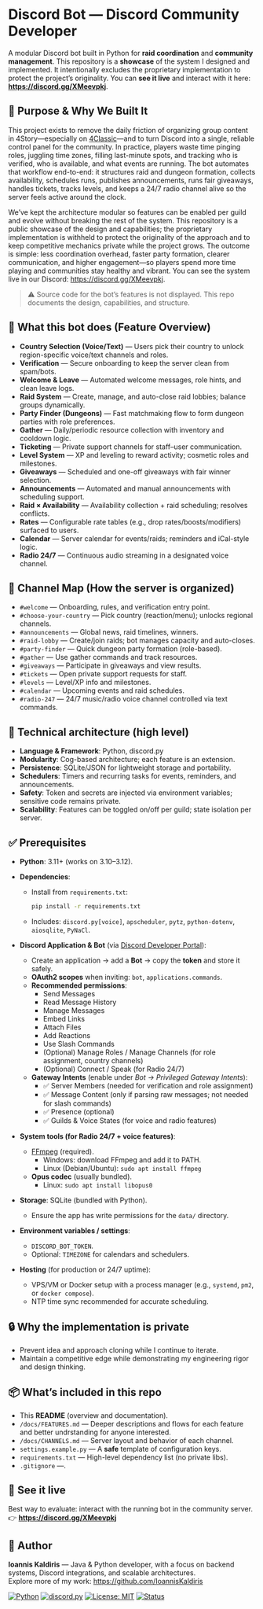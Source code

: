 # Discord Bot — Discord Community Developer

A modular Discord bot built in Python for **raid coordination** and **community management**. 
This repository is a **showcase** of the system I designed and implemented. It intentionally excludes the proprietary implementation to protect the project’s originality. 
You can **see it live** and interact with it here: **https://discord.gg/XMeevpkj**.

## 🎯 Purpose & Why We Built It

This project exists to remove the daily friction of organizing group content in 4Story—especially on [4Classic](https://www.4classic.eu/)—and to turn Discord into a single, reliable control panel for the community. In practice, players waste time pinging roles, juggling time zones, filling last-minute spots, and tracking who is verified, who is available, and what events are running. The bot automates that workflow end-to-end: it structures raid and dungeon formation, collects availability, schedules runs, publishes announcements, runs fair giveaways, handles tickets, tracks levels, and keeps a 24/7 radio channel alive so the server feels active around the clock.

We’ve kept the architecture modular so features can be enabled per guild and evolve without breaking the rest of the system. This repository is a public showcase of the design and capabilities; the proprietary implementation is withheld to protect the originality of the approach and to keep competitive mechanics private while the project grows. The outcome is simple: less coordination overhead, faster party formation, clearer communication, and higher engagement—so players spend more time playing and communities stay healthy and vibrant. You can see the system live in our Discord: https://discord.gg/XMeevpkj.


> ⚠️ Source code for the bot’s features is not displayed. This repo documents the design, capabilities, and structure.

## 👋 What this bot does (Feature Overview)
- **Country Selection (Voice/Text)** — Users pick their country to unlock region-specific voice/text channels and roles.
- **Verification** — Secure onboarding to keep the server clean from spam/bots.
- **Welcome & Leave** — Automated welcome messages, role hints, and clean leave logs.
- **Raid System** — Create, manage, and auto-close raid lobbies; balance groups dynamically.
- **Party Finder (Dungeons)** — Fast matchmaking flow to form dungeon parties with role preferences.
- **Gather** — Daily/periodic resource collection with inventory and cooldown logic.
- **Ticketing** — Private support channels for staff–user communication.
- **Level System** — XP and leveling to reward activity; cosmetic roles and milestones.
- **Giveaways** — Scheduled and one-off giveaways with fair winner selection.
- **Announcements** — Automated and manual announcements with scheduling support.
- **Raid × Availability** — Availability collection + raid scheduling; resolves conflicts.
- **Rates** — Configurable rate tables (e.g., drop rates/boosts/modifiers) surfaced to users.
- **Calendar** — Server calendar for events/raids; reminders and iCal-style logic.
- **Radio 24/7** — Continuous audio streaming in a designated voice channel.

## 🧭 Channel Map (How the server is organized)
- `#welcome` — Onboarding, rules, and verification entry point.
- `#choose-your-country` — Pick country (reaction/menu); unlocks regional channels.
- `#announcements` — Global news, raid timelines, winners.
- `#raid-lobby` — Create/join raids; bot manages capacity and auto-closes.
- `#party-finder` — Quick dungeon party formation (role-based).
- `#gather` — Use gather commands and track resources.
- `#giveaways` — Participate in giveaways and view results.
- `#tickets` — Open private support requests for staff.
- `#levels` — Level/XP info and milestones.
- `#calendar` — Upcoming events and raid schedules.
- `#radio-247` — 24/7 music/radio voice channel controlled via text commands.

## 🧩 Technical architecture (high level)
- **Language & Framework**: Python, discord.py
- **Modularity**: Cog-based architecture; each feature is an extension.
- **Persistence**: SQLite/JSON for lightweight storage and portability.
- **Schedulers**: Timers and recurring tasks for events, reminders, and announcements.
- **Safety**: Token and secrets are injected via environment variables; sensitive code remains private.
- **Scalability**: Features can be toggled on/off per guild; state isolation per server.

## ✅ Prerequisites

- **Python**: 3.11+ (works on 3.10–3.12).  

- **Dependencies**:
  - Install from `requirements.txt`:
    ```bash
    pip install -r requirements.txt
    ```
  - Includes: `discord.py[voice]`, `apscheduler`, `pytz`, `python-dotenv`, `aiosqlite`, `PyNaCl`.

- **Discord Application & Bot** (via [Discord Developer Portal](https://discord.com/developers/applications)):
  - Create an application → add a **Bot** → copy the **token** and store it safely.
  - **OAuth2 scopes** when inviting: `bot`, `applications.commands`.
  - **Recommended permissions**: 
    - Send Messages  
    - Read Message History  
    - Manage Messages  
    - Embed Links  
    - Attach Files  
    - Add Reactions  
    - Use Slash Commands  
    - (Optional) Manage Roles / Manage Channels (for role assignment, country channels)  
    - (Optional) Connect / Speak (for Radio 24/7)  
  - **Gateway Intents** (enable under *Bot → Privileged Gateway Intents*):
    - ✅ Server Members (needed for verification and role assignment)  
    - ✅ Message Content (only if parsing raw messages; not needed for slash commands)  
    - ✅ Presence (optional)  
    - ✅ Guilds & Voice States (for voice and radio features)  

- **System tools (for Radio 24/7 + voice features)**:
  - [FFmpeg](https://ffmpeg.org/download.html) (required).  
    - Windows: download FFmpeg and add it to PATH.  
    - Linux (Debian/Ubuntu): `sudo apt install ffmpeg`
  - **Opus codec** (usually bundled).  
    - Linux: `sudo apt install libopus0`

- **Storage**: SQLite (bundled with Python).  
  - Ensure the app has write permissions for the `data/` directory.  

- **Environment variables / settings**:
  - `DISCORD_BOT_TOKEN`.  
  - Optional: `TIMEZONE` for calendars and schedulers.  

- **Hosting** (for production or 24/7 uptime):  
  - VPS/VM or Docker setup with a process manager (e.g., `systemd`, `pm2`, or `docker compose`).  
  - NTP time sync recommended for accurate scheduling.

## 🔒 Why the implementation is private
- Prevent idea and approach cloning while I continue to iterate.
- Maintain a competitive edge while demonstrating my engineering rigor and design thinking.

## 📦 What’s included in this repo
- This **README** (overview and documentation).
- `/docs/FEATURES.md` — Deeper descriptions and flows for each feature and better undrstanding for anyone interested.
- `/docs/CHANNELS.md` — Server layout and behavior of each channel.
- `settings.example.py` — A **safe** template of configuration keys.
- `requirements.txt` — High-level dependency list (no private libs).
- `.gitignore` —.

## 🚀 See it live
Best way to evaluate: interact with the running bot in the community server.  
👉 **https://discord.gg/XMeevpkj**

## 👤 Author
**Ioannis Kaldiris** — Java & Python developer, with a focus on backend systems, Discord integrations, and scalable architectures.  
Explore more of my work: https://github.com/IoannisKaldiris

[![Python](https://img.shields.io/badge/Python-3.11%2B-blue)](https://www.python.org/downloads/)
[![discord.py](https://img.shields.io/badge/discord.py-2.x-informational)](https://discordpy.readthedocs.io/en/stable/)
[![License: MIT](https://img.shields.io/badge/License-MIT-green)](LICENSE)
[![Status](https://img.shields.io/badge/Live-Bot%20in%20Discord-brightgreen)](https://discord.gg/XMeevpkj)


